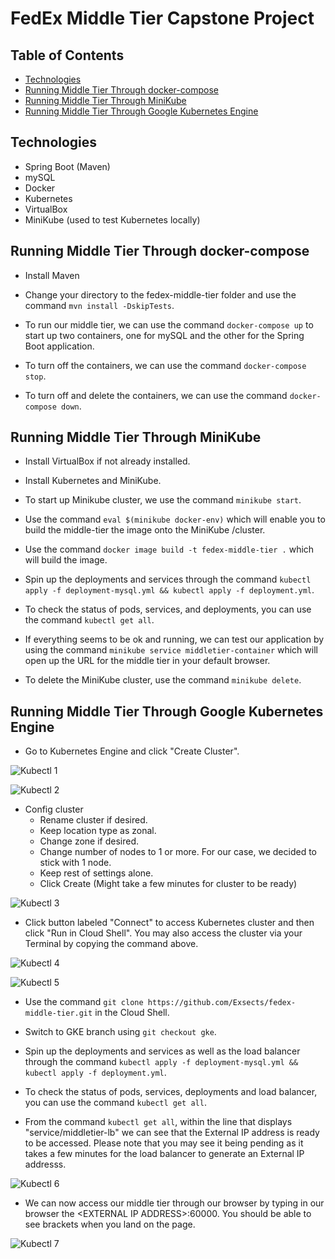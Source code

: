# FedEx Middle Tier Capstone Project
## Table of Contents
* [Technologies](#technologies)
* [Running Middle Tier Through docker-compose](#running-middle-tier-through-docker-compose)
* [Running Middle Tier Through MiniKube](#running-middle-tier-through-minikube)
* [Running Middle Tier Through Google Kubernetes Engine](#running-middle-tier-through-google-kubernetes-engine)

## Technologies
* Spring Boot (Maven)
* mySQL
* Docker
* Kubernetes
* VirtualBox
* MiniKube (used to test Kubernetes locally)

## Running Middle Tier Through docker-compose
* Install Maven

* Change your directory to the fedex-middle-tier folder and use the command ``` mvn install -DskipTests ```.

* To run our middle tier, we can use the command ``` docker-compose up ``` to start up two containers, one for mySQL and the other for the Spring Boot application.

* To turn off the containers, we can use the command ```docker-compose stop```.

* To turn off and delete the containers, we can use the command ```docker-compose down```.

## Running Middle Tier Through MiniKube
* Install VirtualBox if not already installed.

* Install Kubernetes and MiniKube.

* To start up Minikube cluster, we use the command ```minikube start```.

* Use the command ```eval $(minikube docker-env)``` which will enable you to build the middle-tier the image onto the MiniKube /cluster.

* Use the command ```docker image build -t fedex-middle-tier .``` which will build the image.

* Spin up the deployments and services through the command ```kubectl apply -f deployment-mysql.yml && kubectl apply -f deployment.yml```.

* To check the status of pods, services, and deployments, you can use the command ```kubectl get all```.

* If everything seems to be ok and running, we can test our application by using the command ```minikube service middletier-container``` which will open up the URL for the middle tier in your default browser. 

* To delete the MiniKube cluster, use the command ```minikube delete```.

## Running Middle Tier Through Google Kubernetes Engine
* Go to Kubernetes Engine and click "Create Cluster".

![Kubectl 1](https://user-images.githubusercontent.com/38166320/67878161-3bee4e80-fb11-11e9-87e0-c8662c4ef5dd.png)

![Kubectl 2](https://user-images.githubusercontent.com/38166320/67883823-241bc800-fb1b-11e9-9548-832cb4ebc19d.png)

* Config cluster
    * Rename cluster if desired.
    * Keep location type as zonal.
    * Change zone if desired.
    * Change number of nodes to 1 or more. For our case, we decided to stick with 1 node.
    * Keep rest of settings alone.
    * Click Create (Might take a few minutes for cluster to be ready)

![Kubectl 3](https://user-images.githubusercontent.com/38166320/67883945-59c0b100-fb1b-11e9-8bae-bcca351db278.png)

* Click button labeled "Connect" to access Kubernetes cluster and then click "Run in Cloud Shell". You may also access the cluster via your Terminal by copying the command above. 

![Kubectl 4](https://user-images.githubusercontent.com/38166320/67909790-e50b6800-fb56-11e9-9e0c-5b7b6881fa5e.png)

![Kubectl 5](https://user-images.githubusercontent.com/38166320/67909900-4c291c80-fb57-11e9-9f3c-4a4b46792f56.png)

* Use the command ```git clone https://github.com/Exsects/fedex-middle-tier.git``` in the Cloud Shell. 

* Switch to GKE branch using ```git checkout gke```.

* Spin up the deployments and services as well as the load balancer through the command ```kubectl apply -f deployment-mysql.yml && kubectl apply -f deployment.yml```.

* To check the status of pods, services, deployments and load balancer, you can use the command ```kubectl get all```.

* From the command ```kubectl get all```, within the line that displays "service/middletier-lb" we can see that the External IP address is ready to be accessed. Please note that you may see it being pending as it takes a few minutes for the load balancer to generate an External IP addresss.

![Kubectl 6](https://user-images.githubusercontent.com/38166320/67910788-7b8d5880-fb5a-11e9-919a-9598410cb47c.png)

* We can now access our middle tier through our browser by typing in our browser the \<EXTERNAL IP ADDRESS>\:60000. You should be able to see brackets when you land on the page.

![Kubectl 7](https://user-images.githubusercontent.com/38166320/67910800-8811b100-fb5a-11e9-95d8-e565e0996e9f.png)